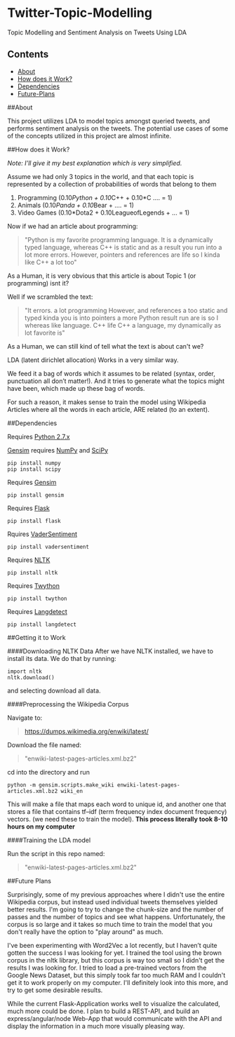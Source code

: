 # Twitter-Topic-Modelling <br />
Topic Modelling and Sentiment Analysis on Tweets Using LDA 

## Contents
 - [About](#about)
 - [How does it Work?](#how-does-it-work)
 - [Dependencies](#dependencies)
 - [Future-Plans](#future-plans)

##About

This project utilizes LDA to model topics amongst queried tweets, and performs sentiment analysis on the tweets. The potential use cases of some of the concepts utilized in this project are almost infinite.


##How does it Work? 

*Note: I'll give it my best explanation which is very simplified.*

Assume we had only 3 topics in the world, and that each topic is represented by a collection of probabilities of words that belong to them

1. Programming (0.10*Python + 0.10*C++ + 0.10*C .... = 1)
2. Animals (0.10*Panda + 0.10*Bear + .... = 1)
3. Video Games (0.10*Dota2 + 0.10LeagueofLegends + ... = 1)


Now if we had an article about programming:

> "Python is my favorite programming language. It is a dynamically typed language, whereas C++ is static and as a result you run into a lot more errors. However, pointers and references are life so I kinda like C++ a lot too"

As a Human, it is very obvious that this article is about Topic 1 (or programming) isnt it?

Well if we scrambled the text:

> "It errors. a lot programming However, and references a too static and typed kinda you is into pointers a more Python result run are is so I whereas like language. C++ life C++ a language, my dynamically as lot favorite is"

As a Human, we can still kind of tell what the text is about can't we?

LDA (latent dirichlet allocation) Works in a very similar way.

We feed it a bag of words which it assumes to be related (syntax, order, punctuation all don’t matter!). And it tries to generate what the topics might have been, which made up these bag of words.

For such a reason, it makes sense to train the model using Wikipedia Articles where all the words in each article, ARE related (to an extent).

##Dependencies

Requires [Python 2.7.x]

[Gensim] requires [NumPy] and [SciPy]

```
pip install numpy
pip install scipy
```
Requires [Gensim]
```
pip install gensim
```
Requires [Flask]
```
pip install flask
```
Rquires [VaderSentiment]
```
pip install vadersentiment
```
Requires [NLTK]
```
pip install nltk
```
Requires [Twython]
```
pip install twython
```
Requires [Langdetect]
```
pip install langdetect
```

##Getting it to Work

####Downloading NLTK Data
After we have NLTK installed, we have to install its data. We do that by running:
```
import nltk
nltk.download()
```
and selecting download all data.

####Preprocessing the Wikipedia Corpus

Navigate to:
> https://dumps.wikimedia.org/enwiki/latest/

Download the file named:
> "enwiki-latest-pages-articles.xml.bz2"

cd into the directory and run
```
python -m gensim.scripts.make_wiki enwiki-latest-pages-articles.xml.bz2 wiki_en
```
This will make a file that maps each word to unique id, and another one that stores a file that contains tf–idf (term frequency index document frequency) vectors. (we need these to train the model). **This process literally took 8-10 hours on my computer**

####Training the LDA model

Run the script in this repo named:
> "enwiki-latest-pages-articles.xml.bz2"

##Future Plans

Surprisingly, some of my previous approaches where I didn't use the entire Wikipedia corpus, but instead used individual tweets themselves yielded better results. I'm going to try to change the chunk-size and the number of passes and the number of topics and see what happens. Unfortunately, the corpus is so large and it takes so much time to train the model that you don't really have the option to "play around" as much.

I've been experimenting with Word2Vec a lot recently, but I haven’t quite gotten the success I was looking for yet. I trained the tool using the brown corpus in the nltk library, but this corpus is way too small so I didn't get the results I was looking for. I tried to load a pre-trained vectors from the Google News Dataset, but this simply took far too much RAM and I couldn't get it to work properly on my computer. I'll definitely look into this more, and try to get some desirable results. 

While the current Flask-Application works well to visualize the calculated, much more could be done. I plan to build a REST-API, and build an express/angular/node Web-App that would communicate with the API and display the information in a much more visually pleasing way.


[Python 2.7.x]:https://www.python.org/downloads/
[Gensim]:https://pypi.python.org/pypi/gensim
[Numpy]:http://www.scipy.org/install.html
[SciPy]:http://www.scipy.org/install.html
[Flask]:http://flask.pocoo.org/
[NLTK]:http://www.nltk.org/install.html
[VaderSentiment]:https://pypi.python.org/pypi/vaderSentiment
[langdetect]:https://pypi.python.org/pypi/langdetect
[Twython]:https://twython.readthedocs.org/en/latest/usage/install.html
